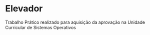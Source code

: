 # Elevador
Trabalho Prático realizado para aquisição da aprovação na Unidade Curricular de Sistemas Operativos
